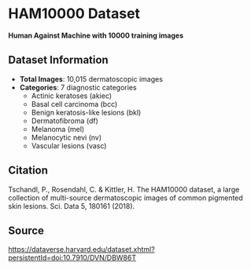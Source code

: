 # HAM10000 Dataset

**Human Against Machine with 10000 training images**

## Dataset Information
- **Total Images**: 10,015 dermatoscopic images
- **Categories**: 7 diagnostic categories
  - Actinic keratoses (akiec)
  - Basal cell carcinoma (bcc)
  - Benign keratosis-like lesions (bkl)
  - Dermatofibroma (df)
  - Melanoma (mel)
  - Melanocytic nevi (nv)
  - Vascular lesions (vasc)

## Citation
Tschandl, P., Rosendahl, C. & Kittler, H. The HAM10000 dataset, a large collection of multi-source dermatoscopic images of common pigmented skin lesions. Sci. Data 5, 180161 (2018).

## Source
https://dataverse.harvard.edu/dataset.xhtml?persistentId=doi:10.7910/DVN/DBW86T